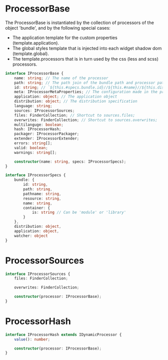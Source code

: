 # ProcessorBase

The ProcessorBase is instantiated by the collection of processors of the object 'bundle', and by the following special
cases:

* The application template for the custom properties (template.application).
* The global styles template that is injected into each widget shadow dom (template.global).
* The template.processors that is in turn used by the css (less and scss) processors.

```typescript
interface IProcessorBase {
    name: string; // The name of the processor
    path: string; // The path join of the bundle path and processor path configuration
    id: string; // `${this.#specs.bundle.id}//${this.#name}//${this.distribution.key}//${this.language}`
    meta: IProcessorMetaProperties; // The configuration made in the processor registration
    application: object; // The application object
    distribution: object; // The distribution specification
    language: string;
    sources: IProcessorSources;
    files: FinderCollection; // Shortcut to sources.files;
    overwrites: FinderCollection; // Shortcut to sources.overwrites;
    multilanguge: boolean;
    hash: IProcessorHash;
    packager: IProcessorPackager;
    extender: IProcessorExtender;
    errors: string[];
    valid: boolean;
    warnings: string[];

    constructor(name: string, specs: IProcessorSpecs);
}

interface IProcessorSpecs {
    bundle: {
        id: string,
        path: string,
        pathname: string,
        resource: string,
        name: string,
        container: {
            is: string // Can be 'module' or 'library'
        }
    },
    distribution: object,
    application: object,
    watcher: object
}
```

# ProcessorSources

```typescript
interface IProcessorSources {
    files: FinderCollection;

    overwrites: FinderCollection;

    constructor(processor: IProcessorBase);
}
```

# ProcessorHash

```typescript
interface IProcessorHash extends IDynamicProcessor {
    value(): number;

    constructor(processor: IProcessorBase);
}
```
